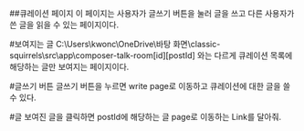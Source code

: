 ##큐레이션 페이지
이 페이지는 사용자가 글쓰기 버튼을 눌러 글을 쓰고 다른 사용자가 쓴 글을 읽을 수 있는 페이지이다.

#보여지는 글
C:\Users\kwonc\OneDrive\바탕 화면\classic-squirrels\src\app\composer-talk-room\[id]\[postId]
와는 다르게 큐레이션 목록에 해당하는 글만 보여지는 페이지이다.

#글쓰기 버튼
글쓰기 버튼을 누르면 write page로 이동하고 큐레이션에 대한 글을 쓸수 있다.

#글
보여진 글을 클릭하면 postId에 해당하는  글 page로 이동하는 Link를 달아줘.